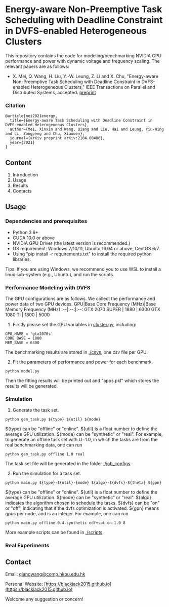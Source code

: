 # Energy-aware Non-Preemptive Task Scheduling with Deadline Constraint in DVFS-enabled Heterogeneous Clusters

This repository contains the code for modeling/benchmarking NVIDIA GPU performance and power with dynamic voltage and frequency scaling. The relevant papers are as follows:
+ X. Mei, Q. Wang, H. Liu, Y.-W. Leung, Z. Li and X. Chu, "Energy-aware Non-Preemptive Task Scheduling with Deadline Constraint in DVFS-enabled Heterogeneous Clusters," IEEE Transactions on Parallel and Distributed Systems, accepted. [preprint](https://arxiv.org/abs/2104.00486)

### Citation
```
@article{mei2021energy,
  title={Energy-aware Task Scheduling with Deadline Constraint in DVFS-enabled Heterogeneous Clusters},
  author={Mei, Xinxin and Wang, Qiang and Liu, Hai and Leung, Yiu-Wing and Li, Zongpeng and Chu, Xiaowen},
  journal={arXiv preprint arXiv:2104.00486},
  year={2021}
}
```

## Content
1. Introduction
2. Usage
3. Results
4. Contacts

## Usage
### Dependencies and prerequisites
+ Python 3.6+
+ CUDA 10.0 or above
+ NVIDIA GPU Driver (the latest version is recommended.)
+ OS requirement: Windows 7/10/11, Ubuntu 16.04 or above, CentOS 6/7.
+ Using "pip install -r requirements.txt" to install the required python libraries.

Tips: If you are using Windows, we recommend you to use WSL to install a linux sub-system (e.g., Ubuntu), and run the scripts. 

### Performance Modeling with DVFS

The GPU configurations are as follows. We collect the performance and power data of two GPU devices. 
GPU|Base Core Frequency (MHz)|Base Memory Frequency (MHz)
:--|:--:|:--:
GTX 2070 SUPER | 1880 | 6300 
GTX 1080 Ti | 1800 | 5000

1. Firstly please set the GPU variables in [cluster.py](https://github.com/HKBU-HPML/GPU-DVFS-Job-Schedule/blob/master/cluster.py), including:
```
GPU_NAME = 'gtx2070s'
CORE_BASE = 1880
MEM_BASE = 6300
```
The benchmarking results are stored in [./csvs](https://github.com/HKBU-HPML/GPU-DVFS-Job-Schedule/tree/master/csvs), one csv file per GPU. 

2. Fit the parameters of performance and power for each benchmark.
```
python model.py
```
Then the fitting results will be printed out and "apps.pkl" which stores the results will be generated.

### Simulation
1. Generate the task set.
```
python gen_task.py ${type} ${util} ${mode}
```
${type} can be "offline" or "online". ${util} is a float number to define the average GPU utilization. ${mode} can be "synthetic" or "real". For example, to generate an offline task set with U=1.0, in which the tasks are from the real benchmarking data, one can run
```
python gen_task.py offline 1.0 real
```
The task set file will be generated in the folder [./job_configs](https://github.com/HKBU-HPML/GPU-DVFS-Job-Schedule/tree/master/job_configs).

2. Run the simulation for a task set.
```
python main.py ${type}-${util}-{mode} ${algo}-${dvfs}-${theta} ${gpn}
```
${type} can be "offline" or "online". ${util} is a float number to define the average GPU utilization. ${mode} can be "synthetic" or "real".
${algo} indicates the algorithm chosen to schedule the tasks. ${dvfs} can be "on" or "off", indicating that if the dvfs optimization is activated. ${gpn} means gpus per node, and is an integer. For example, one can run
```
python main.py offline-0.4-synthetic edf+spt-on-1.0 8
```
More example scripts can be found in [./scripts](https://github.com/HKBU-HPML/GPU-DVFS-Job-Schedule/tree/master/scripts).

### Real Experiments

## Contact
Email: [qiangwang@comp.hkbu.edu.hk](mainto:qiangwang@comp.hkbu.edu.hk)

Personal Website: [https://blackjack2015.github.io](https://blackjack2015.github.io)

Welcome any suggestion or concern!
